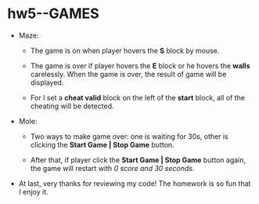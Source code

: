 # hw5--GAMES

* Maze: 
    
    + The game is on when player hovers the **S** block by mouse.
    
    + The game is over if player hovers the **E** block or he hovers the **walls** carelessly. When the game is over, the result of game will be displayed.

    + For I set a **cheat valid** block on the left of the **start** block, all of the cheating will be detected.

* Mole: 

    + Two ways to make game over: one is waiting for 30s, other is clicking the **Start Game | Stop Game** button. 
    
    + After that, if player click the **Start Game | Stop Game** button again, the game will restart with _0 score and 30 seconds_.

* At last, very thanks for reviewing my code! The homework is so fun that I enjoy it.